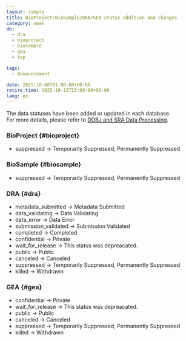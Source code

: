 ```yaml
---
layout: simple
title: BioProject/BioSample/DRA/GEA status addition and changes
category: news
db:
  - dra
  - bioproject
  - biosample
  - gea
  - top

tags:
  - Announcement

date: 2025-10-08T01:00:00+09:00
retire_time: 2025-10-13T15:00:00+09:00
lang: en
---
```


The data statuses have been added or updated in each database.   
For more details, please refer to [DDBJ and SRA Data Processing](/data-processing-e.html).

### BioProject {#bioproject}

* suppressed -> Temporarily Suppressed, Permanently Suppressed

### BioSample {#biosample}

* suppressed -> Temporarily Suppressed, Permanently Suppressed

### DRA {#dra}

* metadata_submitted -> Metadata Submitted
* data_validating -> Data Validating
* data_error -> Data Error
* submission_validated -> Submission Validated
* completed -> Completed
* confidential -> Private
* wait_for_release -> This status was depreacated.
* public -> Public
* canceled -> Canceled
* suppressed -> Temporarily Suppressed, Permanently Suppressed
* killed -> Withdrawn

### GEA {#gea}

* confidential -> Private
* wait_for_release -> This status was depreacated.
* public -> Public
* canceled -> Canceled
* suppressed -> Temporarily Suppressed, Permanently Suppressed
* killed -> Withdrawn


